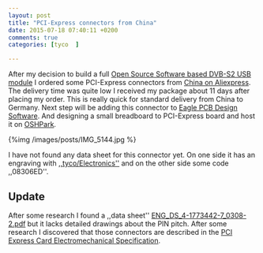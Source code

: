 ```yaml
---
layout: post
title: "PCI-Express connectors from China"
date: 2015-07-18 07:40:11 +0200
comments: true
categories: [tyco  ]

---
```

After my decision to build a full [Open Source Software based DVB-S2 USB module](/blog/2015/07/04/full-open-source-dvb-s2-board/) I ordered some PCI-Express connectors from [China on Aliexpress](http://s.click.aliexpress.com/e/A6qjiaIUr?af=704840420). The delivery time was quite low I received my package about 11 days after placing my order. This is really quick for standard delivery from China to Germany. Next step will be adding this connector to [Eagle PCB Design Software](http://www.cadsoft.de/). And designing a small breadboard to PCI-Express board and host it on [OSHPark](https://oshpark.com/).

{%img /images/posts/IMG_5144.jpg %}

I have not found any data sheet for this connector yet. On one side it has an engraving with [,,tyco/Electronics''](http://www.te.com) and on the other side some code ,,08306ED''. 

## Update 

After some research I found a ,,data sheet'' [ENG_DS_4-1773442-7_0308-2.pdf](http://www.te.com/usa-en/product-4-1775800-2.html) but it lacks detailed drawings about the PIN pitch. After some research I discovered that those connectors are described in the [PCI Express Card Electromechanical Specification](https://www.google.com/search?q=PCI+Express+Card+Electromechanical+Specification).
